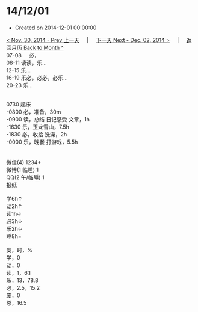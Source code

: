 # 14/12/01

- Created on 2014-12-01 00:00:00

[< Nov. 30, 2014 - Prev 上一天](_archived/lifelogs/2014/11/d30.md) &nbsp; &nbsp; | &nbsp; &nbsp; [下一天 Next - Dec. 02, 2014 >](_archived/lifelogs/2014/12/d02.md) &nbsp; &nbsp; |  &nbsp; &nbsp; [返回月历 Back to Month ^](_archived/lifelogs/2014/12/index.md)
<br/>07-08     必，<br/>08-11 读读，乐…<br/>12-15 乐…<br/>16-19 乐必，必必，必乐…<br/>20-23 乐…<div><br/></div>0730 起床<br/>-0800 必，准备，30m<br/>-0900 读，总结 日记感受 文章，1h<br/>-1630 乐，玉龙雪山，7.5h<br/>-1830 必，收拾 洗澡，2h<br/>-0000 乐，晚餐 打游戏，5.5h<div><br/></div><div><br/></div>微信(4) 1234+<br/>微博(1 临睡) 1<br/>QQ(2 午/临睡) 1<br/>报纸<div><br/></div>学6h↑ <br/>动2h↑ <br/>读1h↓ <br/>必3h↓ <br/>乐2h↓ <br/>睡8h=<div><br/></div>类，时，%<br/>学，0<br/>动，0<br/>读，1，6.1<br/>乐，13，78.8<br/>必，2.5，15.2<br/>废，0<br/>总，16.5</div>
